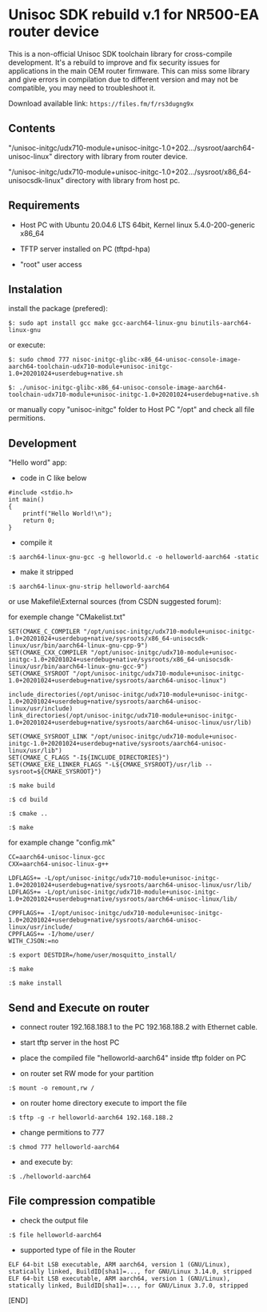 # Unisoc SDK rebuild v.1 for NR500-EA router device

This is a non-official Unisoc SDK toolchain library for cross-compile development.
It's a rebuild to improve and fix security issues for applications in the main OEM router firmware.
This can miss some library and give errors in compilation due to different version and may not be compatible,
 you may need to troubleshoot it.

Download available link: `https://files.fm/f/rs3dugng9x`

## Contents
"/unisoc-initgc/udx710-module+unisoc-initgc-1.0+202.../sysroot/aarch64-unisoc-linux" directory with library from router device.

"/unisoc-initgc/udx710-module+unisoc-initgc-1.0+202.../sysroot/x86_64-unisocsdk-linux" directory with library from host pc.


## Requirements
- Host PC with Ubuntu 20.04.6 LTS 64bit, Kernel linux 5.4.0-200-generic x86_64

- TFTP server installed on PC (tftpd-hpa)

- "root" user access


## Instalation
install the package (prefered):

`$: sudo apt install gcc make gcc-aarch64-linux-gnu binutils-aarch64-linux-gnu`

or execute:

`$: sudo chmod 777 nisoc-initgc-glibc-x86_64-unisoc-console-image-aarch64-toolchain-udx710-module+unisoc-initgc-1.0+20201024+userdebug+native.sh`

`$: ./unisoc-initgc-glibc-x86_64-unisoc-console-image-aarch64-toolchain-udx710-module+unisoc-initgc-1.0+20201024+userdebug+native.sh`

or manually copy "unisoc-initgc" folder to Host PC "/opt" and check all file permitions.


## Development
"Hello word" app:

- code in C like below

```
#include <stdio.h>
int main()
{
	printf("Hello World!\n");
	return 0;
}
```

- compile it

`:$ aarch64-linux-gnu-gcc -g helloworld.c -o helloworld-aarch64 -static`

- make it stripped

`:$ aarch64-linux-gnu-strip helloworld-aarch64`

or use Makefile\External sources (from CSDN suggested forum):

for exemple change "CMakelist.txt"

```
SET(CMAKE_C_COMPILER "/opt/unisoc-initgc/udx710-module+unisoc-initgc-1.0+20201024+userdebug+native/sysroots/x86_64-unisocsdk-linux/usr/bin/aarch64-linux-gnu-cpp-9") 
SET(CMAKE_CXX_COMPILER "/opt/unisoc-initgc/udx710-module+unisoc-initgc-1.0+20201024+userdebug+native/sysroots/x86_64-unisocsdk-linux/usr/bin/aarch64-linux-gnu-gcc-9")
SET(CMAKE_SYSROOT "/opt/unisoc-initgc/udx710-module+unisoc-initgc-1.0+20201024+userdebug+native/sysroots/aarch64-unisoc-linux")

include_directories(/opt/unisoc-initgc/udx710-module+unisoc-initgc-1.0+20201024+userdebug+native/sysroots/aarch64-unisoc-linux/usr/include) 
link_directories(/opt/unisoc-initgc/udx710-module+unisoc-initgc-1.0+20201024+userdebug+native/sysroots/aarch64-unisoc-linux/usr/lib)

SET(CMAKE_SYSROOT_LINK "/opt/unisoc-initgc/udx710-module+unisoc-initgc-1.0+20201024+userdebug+native/sysroots/aarch64-unisoc-linux/usr/lib")
SET(CMAKE_C_FLAGS "-I${INCLUDE_DIRECTORIES}")
SET(CMAKE_EXE_LINKER_FLAGS "-L${CMAKE_SYSROOT}/usr/lib --sysroot=${CMAKE_SYSROOT}")
```

`:$ make build`

`:$ cd build`

`:$ cmake ..`

`:$ make`

for example change "config.mk"
```
CC=aarch64-unisoc-linux-gcc
CXX=aarch64-unisoc-linux-g++

LDFLAGS+= -L/opt/unisoc-initgc/udx710-module+unisoc-initgc-1.0+20201024+userdebug+native/sysroots/aarch64-unisoc-linux/usr/lib/
LDFLAGS+= -L/opt/unisoc-initgc/udx710-module+unisoc-initgc-1.0+20201024+userdebug+native/sysroots/aarch64-unisoc-linux/lib/

CPPFLAGS+= -I/opt/unisoc-initgc/udx710-module+unisoc-initgc-1.0+20201024+userdebug+native/sysroots/aarch64-unisoc-linux/usr/include/
CPPFLAGS+= -I/home/user/
WITH_CJSON:=no
```

`:$ export DESTDIR=/home/user/mosquitto_install/`

`:$ make`

`:$ make install`


## Send and Execute on router
- connect router 192.168.188.1 to the PC 192.168.188.2 with Ethernet cable.

- start tftp server in the host PC

- place the compiled file "helloworld-aarch64" inside tftp folder on PC

- on router set RW mode for your partition

`:$ mount -o remount,rw /`

- on router home directory execute to import the file

`:$ tftp -g -r helloworld-aarch64 192.168.188.2`

- change permitions to 777

`:$ chmod 777 helloworld-aarch64`

- and execute by:

`:$ ./helloworld-aarch64`


## File compression compatible
- check the output file

`:$ file helloworld-aarch64`

- supported type of file in the Router

```
ELF 64-bit LSB executable, ARM aarch64, version 1 (GNU/Linux), statically linked, BuildID[sha1]=..., for GNU/Linux 3.14.0, stripped
ELF 64-bit LSB executable, ARM aarch64, version 1 (GNU/Linux), statically linked, BuildID[sha1]=..., for GNU/Linux 3.7.0, stripped
```

[END]
